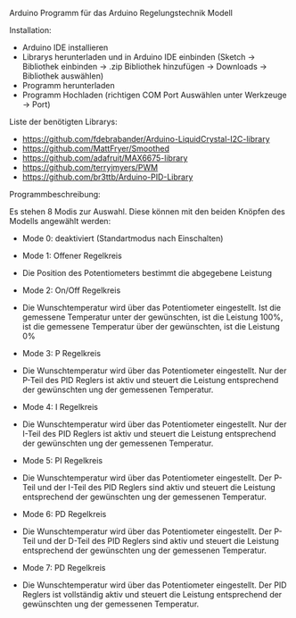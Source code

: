 Arduino Programm für das Arduino Regelungstechnik Modell


Installation:
- Arduino IDE installieren
- Librarys herunterladen und in Arduino IDE einbinden (Sketch -> Bibliothek einbinden -> .zip Bibliothek hinzufügen -> Downloads -> Bibliothek auswählen)
- Programm herunterladen
- Programm Hochladen (richtigen COM Port Auswählen unter Werkzeuge -> Port)


Liste der benötigten Librarys:
- https://github.com/fdebrabander/Arduino-LiquidCrystal-I2C-library
- https://github.com/MattFryer/Smoothed
- https://github.com/adafruit/MAX6675-library
- https://github.com/terryjmyers/PWM
- https://github.com/br3ttb/Arduino-PID-Library


Programmbeschreibung:

Es stehen 8 Modis zur Auswahl. Diese können mit den beiden Knöpfen des Modells angewählt werden:

- Mode 0: deaktiviert (Standartmodus nach Einschalten)

  
- Mode 1: Offener Regelkreis
- Die Position des Potentiometers bestimmt die abgegebene Leistung

  
- Mode 2: On/Off Regelkreis
- Die Wunschtemperatur wird über das Potentiometer eingestellt. Ist die gemessene Temperatur unter der gewünschten, ist die Leistung 100%,  ist die gemessene Temperatur über der gewünschten, ist die Leistung 0%

  
- Mode 3: P Regelkreis
- Die Wunschtemperatur wird über das Potentiometer eingestellt. Nur der P-Teil des PID Reglers ist aktiv und steuert die Leistung entsprechend der gewünschten ung der gemessenen Temperatur.

  
- Mode 4: I Regelkreis
- Die Wunschtemperatur wird über das Potentiometer eingestellt. Nur der I-Teil des PID Reglers ist aktiv und steuert die Leistung entsprechend der gewünschten ung der gemessenen Temperatur.

  
- Mode 5: PI Regelkreis
- Die Wunschtemperatur wird über das Potentiometer eingestellt. Der P-Teil und der I-Teil des PID Reglers sind aktiv und steuert die Leistung entsprechend der gewünschten ung der gemessenen Temperatur.

  
- Mode 6: PD Regelkreis
- Die Wunschtemperatur wird über das Potentiometer eingestellt. Der P-Teil und der D-Teil des PID Reglers sind aktiv und steuert die Leistung entsprechend der gewünschten ung der gemessenen Temperatur.

  
- Mode 7: PD Regelkreis
- Die Wunschtemperatur wird über das Potentiometer eingestellt. Der PID Reglers ist vollständig aktiv und steuert die Leistung entsprechend der gewünschten ung der gemessenen Temperatur.
